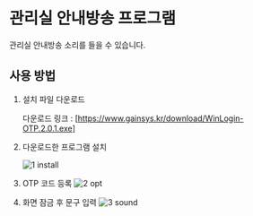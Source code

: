 # 관리실 안내방송 프로그램
관리실 안내방송 소리를 들을 수 있습니다.



## 사용 방법

1. 설치 파일 다운로드

   다운로드 링크 : [https://www.gainsys.kr/download/WinLogin-OTP.2.0.1.exe]


3. 다운로드한 프로그램 설치
   
   ![1 install](https://github.com/KY-Jung/WinLogin2/assets/39116699/d285ccd2-6b97-4dc3-bfd8-5b1a2b508251)
   
   
5. OTP 코드 등록
   ![2 opt](https://github.com/KY-Jung/WinLogin2/assets/39116699/4a20b832-3654-460b-95a5-216b7606bc65)

   
6. 화면 잠금 후 문구 입력
   ![3 sound](https://github.com/KY-Jung/WinLogin2/assets/39116699/09f93575-5bc8-4c3a-9c1b-93448064ff86)





